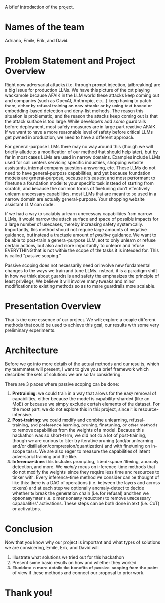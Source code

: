 A bfief introduction of the project.

# Names of the team
Adriano, Emile, Erik, and David.

# Problem Statement and Project Overview
Right now adversarial attacks (i.e. through prompt injection, jailbreaking) are a big issue for production LLMs. We have this picture of the cat playing wackamole because AFAIK in the LLM world these attacks keep coming out and companies (such as OpenAI, Anthropic, etc...) keep having to patch them, either by refusal training on new attacks or by using text-based or embedding-based detection and deny-list methods. The reason this situation is problematic, and the reason the attacks keep coming out is that the attack surface is too large. While developers add _some_ guardrails before deployment, most safety measures are in large part reactive AFAIK. If we want to have a more reasonable level of safety before critical LLMs get pwned in production, we need to have a different approach.

For general-purpose LLMs there may no way around this (though we will briefly allude to a modification of our method that should help later), but by far in most cases LLMs are used in narrow domains. Examples include LLMs used for call centers servicing specific industries, shopping website assistants, internal company question-answering, etc. These LLMs do not need to have general-purpose capabilities, and yet because foundation models are general-purpose, because it's easiest and most performant to finetune a foundation model to your specific task instead of starting from scratch, and because the common forms of finetuning don't effectively unlearn unecessary capabilities, most LLMs that are meant to be used in a narrow domain are actually general-purpose. Your shopping website assistant LLM can code.

If we had a way to scalably unlearn unecessary capabilities from narrow LLMs, it would narrow the attack surface and space of possible impacts for a large number of usecases, thereby increasing safety systemically. Importantly, this method should not require large amounts of negative guidance, but instead a tractable amount of _positive_ guidance. We want to be able to post-train a general-purpose LLM, not to only unlearn or refuse certain actions, but also and more importantly, to unlearn and refuse EVERYTHING that is not within the scope of the tasks it is intended for. This is called "passive scoping."

Passive scoping does not necessarily need or involve new fundamental changes to the ways we train and tune LLMs. Instead, it is a paradigm shift in how we think about guardrails and safety the emphasizes the principle of least privilege, We believe it will involve many tweaks and minor modifications to existing methods so as to make guardrails more scalable.

# Presentation Overview
That is the core essence of our project. We will; explore a couple different methods that could be used to achieve this goal, our results with some very preliminary experiments.

# Architecture
Before we go into more details of the actual methods and our results, which my teammates will present, I want to give you a brief framework which describes the sets of solutions we are so far considering.

There are 3 places where passive scoping can be done:
1. **Pretraining**: we could train in a way that allows for the easy removal of capabilities, either because the model is capability-sharded (like an MoE) or because we simply exclude certain elements of the dataset. For the most part, we do not explore this in this project, since it is resource-intensive.
2. **Post-training**: we could modify and combine unlearning, refusal-training, and preference learning, pruning, finetuning, or other methods to remove capabilities from the weights of a model. Because this hackathon was so short-term, we did not do a lot of post-training, though we are curious to later try iterative pruning (and/or unlearning and/or distillation/compression/quantization) and with finetuning on in-scope tasks. We are also eager to measure the capabilities of latent adversarial training and the like.
3. **Inference-time**: this includes prompting, latent-space filtering, anomaly detection, and more. We _mainly_ rocus on inference-time methods that do not modify the weights, since they require less time and resources to tinker with. Every inference-time method we consider can be thought of like this: there is a DAG of operations (i.e. between the layers and across tokens) and at each step we optionally anomaly-detect to decide whether to break the generation chain (i.e. for refusal) and then we optionally filter (i.e. dimensionality reduction) to remove unecessary capabalities' activations. These steps can be both done in text (i.e. CoT) or activations.

# Conclusion
Now that you know why our project is important and what types of solutions we are considering, Emile, Erik, and David will:
1. Illustrate what solutions we tried out for this hackathon
2. Present some basic results on how and whether they worked
3. Elucidate in more details the benefits of passive-scoping from the point of view if these methods and connect our proposal to prior work.

# Thank you!
